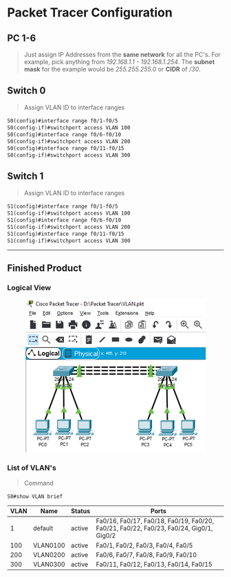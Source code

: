 # Packet Tracer Configuration

## PC 1-6

> Just assign IP Addresses from the **same network** for all the PC's. For example, pick anything from _192.168.1.1 - 192.168.1.254_. The **subnet mask** for the example would be _255.255.255.0_ or **CIDR** of _/30_.

## Switch 0

> Assign VLAN ID to interface ranges

```
S0(config)#interface range f0/1-f0/5
S0(config-if)#switchport access VLAN 100
S0(config)#interface range f0/6-f0/10
S0(config-if)#switchport access VLAN 200
S0(config)#interface range f0/11-f0/15
S0(config-if)#switchport access VLAN 300
```

## Switch 1

> Assign VLAN ID to interface ranges

```
S1(config)#interface range f0/1-f0/5
S1(config-if)#switchport access VLAN 100
S1(config)#interface range f0/6-f0/10
S1(config-if)#switchport access VLAN 200
S1(config)#interface range f0/11-f0/15
S1(config-if)#switchport access VLAN 300
```

---

## Finished Product

### Logical View

<p align="center">
  <img src="./Images/LogicalView.png" />
</p>

### List of VLAN's

> Command

```
S0#show VLAN brief
```

| VLAN | Name     | Status | Ports                                                                                  |
| ---- | -------- | ------ | -------------------------------------------------------------------------------------- |
| 1    | default  | active | Fa0/16, Fa0/17, Fa0/18, Fa0/19, Fa0/20, Fa0/21, Fa0/22, Fa0/23, Fa0/24, Gig0/1, Gig0/2 |
| 100  | VLAN0100 | active | Fa0/1, Fa0/2, Fa0/3, Fa0/4, Fa0/5                                                      |
| 200  | VLAN0200 | active | Fa0/6, Fa0/7, Fa0/8, Fa0/9, Fa0/10                                                     |
| 300  | VLAN0300 | active | Fa0/11, Fa0/12, Fa0/13, Fa0/14, Fa0/15                                                 |
